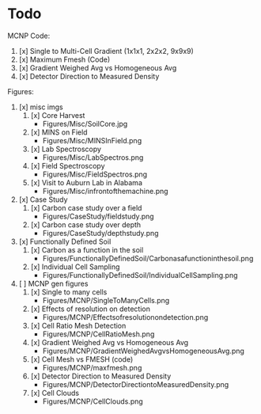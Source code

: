 # Todo

MCNP Code:

1. [x] Single to Multi-Cell Gradient (1x1x1, 2x2x2, 9x9x9)
2. [x] Maximum Fmesh (Code)
3. [x] Gradient Weighed Avg vs Homogeneous Avg
4. [x] Detector Direction to Measured Density

Figures:

1. [x] misc imgs
    1. [x] Core Harvest
        - Figures/Misc/SoilCore.jpg
    2. [x] MINS on Field
        - Figures/Misc/MINSInField.png
    3. [x] Lab Spectroscopy
        - Figures/Misc/LabSpectros.png
    4. [x] Field Spectroscopy
        - Figures/Misc/FieldSpectros.png
    5. [x] Visit to Auburn Lab in Alabama
        - Figures/Misc/infrontofthemachine.png
2. [x] Case Study
    1. [x] Carbon case study over a field
        - Figures/CaseStudy/fieldstudy.png
    2. [x] Carbon case study over depth
        - Figures/CaseStudy/depthstudy.png
3. [x] Functionally Defined Soil
    1. [x] Carbon as a function in the soil
        - Figures/FunctionallyDefinedSoil/Carbonasafunctioninthesoil.png
    2. [x] Individual Cell Sampling
        - Figures/FunctionallyDefinedSoil/IndividualCellSampling.png
4. [ ] MCNP gen figures
    1. [x] Single to many cells
        - Figures/MCNP/SingleToManyCells.png
    2. [x] Effects of resolution on detection
        - Figures/MCNP/Effectsofresolutionondetection.png
    3. [x] Cell Ratio Mesh Detection
        - Figures/MCNP/CellRatioMesh.png
    4. [x] Gradient Weighed Avg vs Homogeneous Avg
        - Figures/MCNP/GradientWeighedAvgvsHomogeneousAvg.png
    5. [x] Cell Mesh vs FMESH (code)
        - Figures/MCNP/maxfmesh.png
    6. [x] Detector Direction to Measured Density
        - Figures/MCNP/DetectorDirectiontoMeasuredDensity.png
    7. [x] Cell Clouds
        - Figures/MCNP/CellClouds.png
